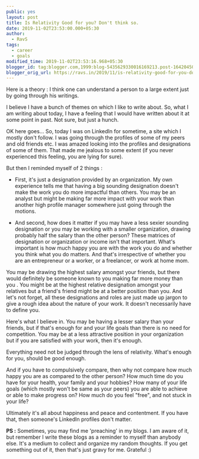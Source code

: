 ```yaml
---
public: yes
layout: post
title: Is Relativity Good for you? Don't think so.
date: 2019-11-02T23:53:00.000+05:30
author:
  - RavS
tags:
  - career
  - goals
modified_time: 2019-11-02T23:53:16.968+05:30
blogger_id: tag:blogger.com,1999:blog-5435629330016169213.post-1642045051183221140
blogger_orig_url: https://ravs.in/2019/11/is-relativity-good-for-you-dont-think-so.html
---
```


Here is a theory : I think one can understand a person to a large extent just by going through his writings.

I believe I have a bunch of themes on which I like to write about. So, what I am writing about today, I have a feeling that I would have written about it at some point in past. Not sure, but just a hunch.

OK here goes... So, today I was on LinkedIn for sometime, a site which I mostly don't follow. I was going through the profiles of some of my peers and old friends etc. I was amazed looking into the profiles and designations of some of them. That made me jealous to some extent (if you never experienced this feeling, you are lying for sure).

But then I reminded myself of 2 things :

- First, it's just a designation provided by an organization. My own experience tells me that having a big sounding designation doesn't make the work you do more impactful than others. You may be an analyst but might be making far more impact with your work than another high profile manager somewhere just going through the motions. 

- And second, how does it matter if you may have a less sexier sounding designation or you may be working with a smaller organization, drawing probably half the salary than the other person? These matrices of designation or organization or income isn't that important. What's important is how much happy you are with the work you do and whether you think what you do matters. And that's irrespective of whether you are an entrepreneur or a worker, or a freelancer, or work at home mom. 


You may be drawing the highest salary amongst your friends, but there would definitely be someone known to you making far more money than you . You might be at the highest relative designation amongst your relatives but a friend's friend might be at a better position than you. And let's not forget, all these designations and roles are just made up jargon to give a rough idea about the nature of your work. It doesn't necessarily have to define you.

Here's what I believe in. You may be having a lesser salary than your friends, but if that's enough for and your life goals than there is no need for competition. You may be at a less attractive position in your organization but if you are satisfied with your work, then it's enough.

Everything need not be judged through the lens of relativity. What's enough for you, should be good enough.

And if you have to compulsively compare, then why not compare how much happy you are as compared to the other person? How much time do you have for your health, your family and your hobbies? How many of your life goals (which mostly won't be same as your peers) you are able to achieve or able to make progress on? How much do you feel "free", and not stuck in your life?

Ultimately it's all about happiness and peace and contentment. If you have that, then someone's LinkedIn profiles don't matter.

**PS :** Sometimes, you may find me 'preaching' in my blogs. I am aware of it, but remember I write these blogs as a reminder to myself than anybody else. It's a medium to collect and organize my random thoughts. If you get something out of it, then that's just gravy for me. Grateful :)
